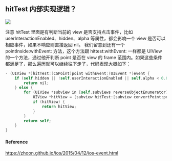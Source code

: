 ## hitTest 内部实现逻辑？

![](https://github.com/RayJiang16/Swift-Review/blob/master/Image/UI/hitTest.png)

注意 hitTest 里面是有判断当前的 view 是否支持点击事件，比如 userInteractionEnabled、hidden、alpha 等属性，都会影响一个 view 是否可以相应事件，如果不响应则直接返回 nil。 我们留意到还有一个 pointInside:withEvent: 方法，这个方法跟 hittest:withEvent: 一样都是 UIView 的一个方法，通过他开判断 point 是否在 view 的 frame 范围内。如果这些条件都满足了，那么遍历就可以继续往下走了，代码表现大概如下：

```objective-c
- (UIView *)hitTest:(CGPoint)point withEvent:(UIEvent *)event {
    if (self.hidden || !self.userInteractionEnabled || self.alpha < 0.01 || ![self pointInside:point withEvent:event] || ![self _isAnimatedUserInteractionEnabled]) {
        return nil;
    } else {
        for (UIView *subview in [self.subviews reverseObjectEnumerator]) {
            UIView *hitView = [subview hitTest:[subview convertPoint:point fromView:self] withEvent:event];
            if (hitView) {
                return hitView;
            }
        }
        return self;
    }
}
```



#### Reference

https://zhoon.github.io/ios/2015/04/12/ios-event.html